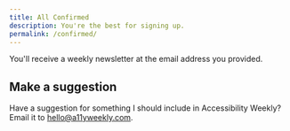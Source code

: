 ```yaml
---
title: All Confirmed
description: You're the best for signing up.
permalink: /confirmed/
---
```


You'll receive a weekly newsletter at the email address you provided.

## Make a suggestion

Have a suggestion for something I should include in Accessibility Weekly? Email it to <hello@a11yweekly.com>.

